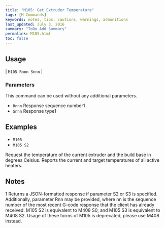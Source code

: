 ```yaml
---
title: "M105: Get Extruder Temperature" 
tags: [M-Commands]
keywords: notes, tips, cautions, warnings, admonitions
last_updated: July 3, 2016
summary: "ToDo Add Summary"
permalink: M105.html
toc: false
---
```



## Usage ##

| `M105 Rnnn Snnn` | 


### Parameters ###

This command can be used without any additional parameters.
+ `Rnnn` Response sequence number1
+ `Snnn` Response type1

## Examples ##

+ `M105`
+ `M105 S2`

Request the temperature of the current extruder and the build base in degrees Celsius. Reports the current and target temperatures of all active heaters.

## Notes ##

1 Returns a JSON-formatted response if parameter S2 or S3 is specified. Additionally, parameter Rnn may be provided, where nn is the sequence number of the most recent G-code response that the client has already received. M105 S2 is equivalent to M408 S0, and M105 S3 is equivalent to M408 S2. Usage of these forms of M105 is deprecated, please use M408 instead.
